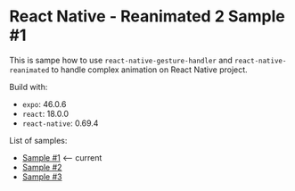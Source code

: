 # React Native - Reanimated 2 Sample #1

This is sampe how to use `react-native-gesture-handler` and `react-native-reanimated` to handle complex animation on React Native project.

Build with:
- `expo`: 46.0.6
- `react`: 18.0.0
- `react-native`: 0.69.4

List of samples:
- [Sample #1](https://github.com/darkterminal/react-native-reanimated-sample/tree/master) <-- current
- [Sample #2](https://github.com/darkterminal/react-native-reanimated-sample/tree/pan-gesture-handler)
- [Sample #3](https://github.com/darkterminal/react-native-reanimated-sample/tree/interpolate-with-scrollview)
